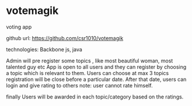 # votemagik
voting app

github url:
https://github.com/csr1010/votemagik

technologies:
Backbone js, java

Admin will pre register some topics , like most beautiful woman, most talented guy etc
App is open to all users and they can register by choosing a topic which is relevant to them.
Users can choose at max 3 topics
registration will be close before a particular date.
After that date, users can login and give rating to others
note: user cannot rate himself.

finally Users will be awarded in each topic/category based on the ratings.


